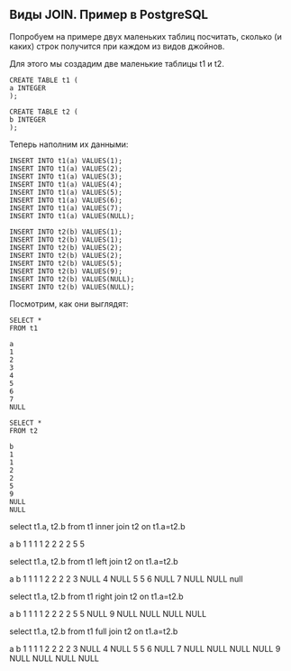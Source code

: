 ## Виды JOIN. Пример в PostgreSQL

Попробуем на примере двух маленьких таблиц посчитать, сколько (и каких) строк получится при каждом из видов джойнов.

Для этого мы создадим две маленькие таблицы t1 и t2.


    CREATE TABLE t1 (
    a INTEGER
    );
    
    CREATE TABLE t2 (
    b INTEGER
    );

Теперь наполним их данными:
    
    INSERT INTO t1(a) VALUES(1);
    INSERT INTO t1(a) VALUES(2);
    INSERT INTO t1(a) VALUES(3);
    INSERT INTO t1(a) VALUES(4);
    INSERT INTO t1(a) VALUES(5);
    INSERT INTO t1(a) VALUES(6);
    INSERT INTO t1(a) VALUES(7);
    INSERT INTO t1(a) VALUES(NULL);
    
    INSERT INTO t2(b) VALUES(1);
    INSERT INTO t2(b) VALUES(1);
    INSERT INTO t2(b) VALUES(2);
    INSERT INTO t2(b) VALUES(2);
    INSERT INTO t2(b) VALUES(5);
    INSERT INTO t2(b) VALUES(9);
    INSERT INTO t2(b) VALUES(NULL);
    INSERT INTO t2(b) VALUES(NULL);

Посмотрим, как они выглядят: 

    SELECT *
    FROM t1
    
    a
    1
    2
    3
    4
    5
    6
    7
    NULL

    SELECT *
    FROM t2
    
    b
    1
    1
    2
    2
    5
    9
    NULL
    NULL

select t1.a, t2.b
from t1
inner join t2 on t1.a=t2.b

a		b
1		1
1		1
2		2
2		2
5		5

select t1.a, t2.b
from t1
left join t2 on t1.a=t2.b

a		b
1		1
1		1
2		2
2		2
3		NULL
4		NULL
5		5
6		NULL
7		NULL
NULL	null

select t1.a, t2.b
from t1
right join t2 on t1.a=t2.b

a		b
1		1
1		1
2		2
2		2
5		5
NULL	9
NULL	NULL
NULL	NULL

select t1.a, t2.b
from t1
full join t2 on t1.a=t2.b

a		b
1		1
1		1
2		2
2		2
3		NULL
4		NULL
5		5
6		NULL
7		NULL
NULL	NULL
NULL	9
NULL	NULL
NULL	NULL
